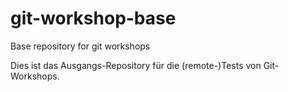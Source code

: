 git-workshop-base
=================

Base repository for git workshops

Dies ist das Ausgangs-Repository für die (remote-)Tests von Git-Workshops.
